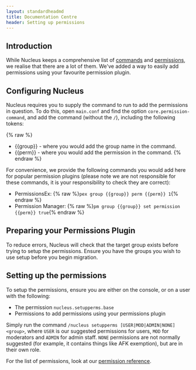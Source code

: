 ```yaml
---
layout: standardheadmd
title: Documentation Centre
header: Setting up permissions
---
```


## Introduction

While Nucleus keeps a comprehensive list of [commands](../commands.html) and [permissions](../permissions.html), we realise
that there are a lot of them. We've added a way to easily add permissions using your favourite permission plugin.

## Configuring Nucleus

Nucleus requires you to supply the command to run to add the permissions in question. To do this, open `main.conf` and
find the option `core.permission-command`, and add the command (without the `/`), including the following tokens:

{% raw %}
* {{group}} - where you would add the group name in the command.
* {{perm}} - where you would add the permission in the command.
{% endraw %}

For convenience, we provide the following commands you would add here for popular permission plugins (please note we are
not responsible for these commands, it is your responsibility to check they are correct):

* PermissionsEx: {% raw %}`pex group {{group}} perm {{perm}} 1`{% endraw %}
* Permission Manager: {% raw %}`pm group {{group}} set permission {{perm}} true`{% endraw %}

## Preparing your Permissions Plugin

To reduce errors, Nucleus will check that the target group exists before trying to setup the permissions. Ensure you have
the groups you wish to use setup before you begin migration.

## Setting up the permissions

To setup the permissions, ensure you are either on the console, or on a user with the following:

* The permission `nucleus.setupperms.base`
* Permissions to add permissions using your permissions plugin

Simply run the command `/nucleus setupperms [USER|MOD|ADMIN|NONE] <group>`, where `USER` is our suggested permissions
for users, `MOD` for moderators and `ADMIN` for admin staff. `NONE` permissions are not normally suggested (for example,
it contains things like AFK exemption), but are in their own role.

For the list of permissions, look at our [permission reference](../permissions.html).